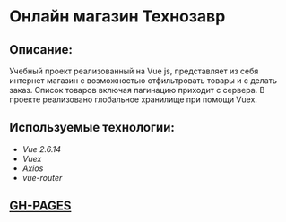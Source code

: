 
# Онлайн магазин Технозавр

## Описание:
Учебный проект реализованный на Vue js, представляет из себя интернет магазин с возможностью отфильтровать товары и с делать заказ. Список товаров включая пагинацию приходит с сервера. В проекте реализовано глобальное хранилище при помощи Vuex.

## Используемые технологии:

- _Vue 2.6.14_ <br>
- _Vuex_ <br>
- _Axios_ <br>
- _vue-router_ <br>

## [GH-PAGES](https://gyxer513.github.io/online_store_vue/dist/index.html#/ "Ссылка GH-Pages")


